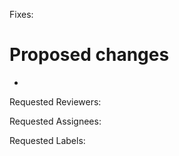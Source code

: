 Fixes: <!-- Set to 'N/A' if the pull request doesn't fix any issues -->

# Proposed changes <!-- What did you change? -->

* <!-- Format your answer as a bullet point list -->

Requested Reviewers: <!-- '@' + reviewers_username (separated by commas for multiple reviewers) (Set to 'N/A' if you don't want to request any reviewers) -->

Requested Assignees: <!-- '@' + assignees_username (separated by commas for multiple assignees) (Set to 'N/A' if you don't want to request any assignees) -->

Requested Labels: <!-- name_of_label (separated by commas for multiple labels) (Set to 'N/A' if you don't want to request any labels) -->

